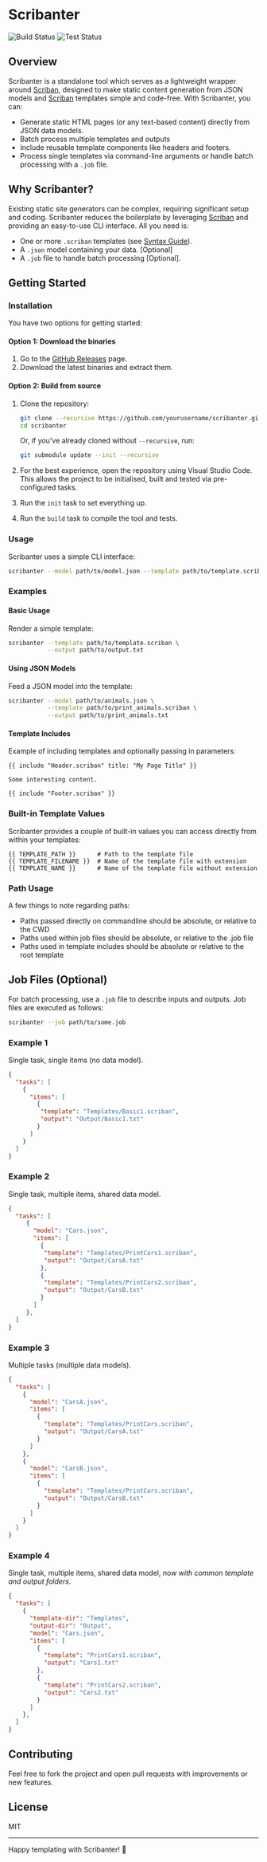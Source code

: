 # Scribanter

![Build Status](https://github.com/tmsampson/Scribanter/actions/workflows/build.yml/badge.svg)
![Test Status](https://github.com/tmsampson/Scribanter/actions/workflows/unit-tests.yml/badge.svg)

## Overview
Scribanter is a standalone tool which serves as a lightweight wrapper around [Scriban](https://github.com/scriban/scriban), designed to make static content generation from JSON models and [Scriban](https://github.com/scriban/scriban) templates simple and code-free. With Scribanter, you can:

- Generate static HTML pages (or any text-based content) directly from JSON data models.
- Batch process multiple templates and outputs
- Include reusable template components like headers and footers.
- Process single templates via command-line arguments or handle batch processing with a `.job` file.

## Why Scribanter?

Existing static site generators can be complex, requiring significant setup and coding. Scribanter reduces the boilerplate by leveraging [Scriban](https://github.com/scriban/scriban) and providing an easy-to-use CLI interface. All you need is:

- One or more `.scriban` templates (see [Syntax Guide](https://github.com/scriban/scriban/blob/master/doc/language.md)).
- A `.json`  model containing your data. [Optional]
- A `.job` file to handle batch processing [Optional].

## Getting Started

### Installation

You have two options for getting started:

#### Option 1: Download the binaries

1. Go to the [GitHub Releases](https://github.com/tmsampson/Scribanter/releases) page.
2. Download the latest binaries and extract them.

#### Option 2: Build from source

1. Clone the repository:

   ```bash
   git clone --recursive https://github.com/yourusername/scribanter.git
   cd scribanter
   ```

   Or, if you've already cloned without `--recursive`, run:

   ```bash
   git submodule update --init --recursive
   ```

2. For the best experience, open the repository using Visual Studio Code. This allows the project to be initialised, built and tested via pre-configured tasks.

3. Run the `init` task to set everything up.

4. Run the `build` task to compile the tool and tests.

### Usage

Scribanter uses a simple CLI interface:

```bash
scribanter --model path/to/model.json --template path/to/template.scriban --output path/to/output.html
```

### Examples

#### Basic Usage

Render a simple template:

```bash
scribanter --template path/to/template.scriban \
           --output path/to/output.txt
```

#### Using JSON Models

Feed a JSON model into the template:

```bash
scribanter --model path/to/animals.json \
           --template path/to/print_animals.scriban \
           --output path/to/print_animals.txt
```

#### Template Includes

Example of including templates and optionally passing in parameters:

```scriban
{{ include "Header.scriban" title: "My Page Title" }}

Some interesting content.

{{ include "Footer.scriban" }}
```

### Built-in Template Values

Scribanter provides a couple of built-in values you can access directly from within your templates:

```scriban
{{ TEMPLATE_PATH }}      # Path to the template file
{{ TEMPLATE_FILENAME }}  # Name of the template file with extension
{{ TEMPLATE_NAME }}      # Name of the template file without extension
```

### Path Usage

A few things to note regarding paths:

- Paths passed directly on commandline should be absolute, or relative to the CWD
- Paths used within job files should be absolute, or relative to the .job file
- Paths used in template includes should be absolute or relative to the root template

## Job Files (Optional)

For batch processing, use a `.job` file to describe inputs and outputs. Job files are executed as follows:

```bash
scribanter --job path/to/some.job
```

### Example 1

Single task, single items (no data model).

```json
{
  "tasks": [
    {
      "items": [
        {
         "template": "Templates/Basic1.scriban",
         "output": "Output/Basic1.txt"
        }
      ]
    }
  ]
}
```

### Example 2

Single task, multiple items, shared data model.

```json
{
  "tasks": [
     {
       "model": "Cars.json",
       "items": [
         {
          "template": "Templates/PrintCars1.scriban",
          "output": "Output/CarsA.txt"
         },
         {
          "template": "Templates/PrintCars2.scriban",
          "output": "Output/CarsB.txt"
         }
       ]
     },
  ]
}
```

### Example 3

Multiple tasks (multiple data models).

```json
{
  "tasks": [
    {
      "model": "CarsA.json",
      "items": [
        {
          "template": "Templates/PrintCars.scriban",
          "output": "Output/CarsA.txt"
        }
      ]
    },
    {
      "model": "CarsB.json",
      "items": [
        {
          "template": "Templates/PrintCars.scriban",
          "output": "Output/CarsB.txt"
        }
      ]
    }
  ]
}
```

### Example 4

Single task, multiple items, shared data model, *now with common template and output folders*.

```json
{
  "tasks": [
    {
      "template-dir": "Templates",
      "output-dir": "Output",
      "model": "Cars.json",
      "items": [
        {
          "template": "PrintCars1.scriban",
          "output": "Cars1.txt"
        },
        {
          "template": "PrintCars2.scriban",
          "output": "Cars2.txt"
        }
      ]
    },
  ]
}
```

## Contributing

Feel free to fork the project and open pull requests with improvements or new features.

## License

MIT

---
Happy templating with Scribanter! 🚀
